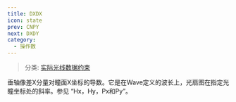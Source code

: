 ```yaml
---
title: DXDX
icon: state
prev: CNPY
next: DXDY
category:
  - 操作数
---
```


> 分类: [实际光线数据约束](/hb/operands/131/882/  "Zemax 操作数 实际光线数据约束")

垂轴像差X分量对瞳面X坐标的导数。它是在Wave定义的波长上，光扇图在指定光瞳坐标处的斜率。参见 “Hx，Hy，Px和Py”。